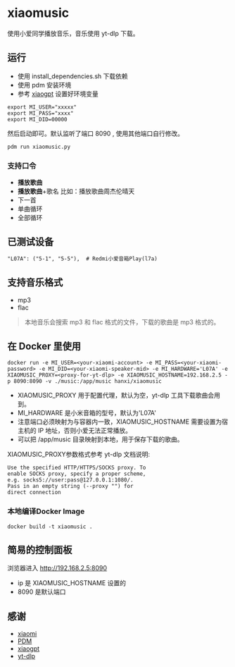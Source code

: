 # xiaomusic

使用小爱同学播放音乐，音乐使用 yt-dlp 下载。

## 运行

- 使用 install_dependencies.sh 下载依赖
- 使用 pdm 安装环境
- 参考 [xiaogpt](https://github.com/yihong0618/xiaogpt) 设置好环境变量

```shell
export MI_USER="xxxxx"
export MI_PASS="xxxx"
export MI_DID=00000
```

然后启动即可。默认监听了端口 8090 , 使用其他端口自行修改。

```shell
pdm run xiaomusic.py
````

### 支持口令

- **播放歌曲**
- **播放歌曲**+歌名 比如：播放歌曲周杰伦晴天
- 下一首
- 单曲循环
- 全部循环

## 已测试设备

```txt
"L07A": ("5-1", "5-5"),  # Redmi小爱音箱Play(l7a)
````
## 支持音乐格式

- mp3
- flac

> 本地音乐会搜索 mp3 和 flac 格式的文件，下载的歌曲是 mp3 格式的。

## 在 Docker 里使用

```shell
docker run -e MI_USER=<your-xiaomi-account> -e MI_PASS=<your-xiaomi-password> -e MI_DID=<your-xiaomi-speaker-mid> -e MI_HARDWARE='L07A' -e XIAOMUSIC_PROXY=<proxy-for-yt-dlp> -e XIAOMUSIC_HOSTNAME=192.168.2.5 -p 8090:8090 -v ./music:/app/music hanxi/xiaomusic
```

- XIAOMUSIC_PROXY 用于配置代理，默认为空，yt-dlp 工具下载歌曲会用到。
- MI_HARDWARE 是小米音箱的型号，默认为'L07A'
- 注意端口必须映射为与容器内一致，XIAOMUSIC_HOSTNAME 需要设置为宿主机的 IP 地址，否则小爱无法正常播放。
- 可以把 /app/music 目录映射到本地，用于保存下载的歌曲。

XIAOMUSIC_PROXY参数格式参考 yt-dlp 文档说明:
```
Use the specified HTTP/HTTPS/SOCKS proxy. To
enable SOCKS proxy, specify a proper scheme,
e.g. socks5://user:pass@127.0.0.1:1080/.
Pass in an empty string (--proxy "") for
direct connection
```

### 本地编译Docker Image

```shell
docker build -t xiaomusic .
```

## 简易的控制面板

浏览器进入 <http://192.168.2.5:8090>

- ip 是 XIAOMUSIC_HOSTNAME 设置的
- 8090 是默认端口

## 感谢

- [xiaomi](https://www.mi.com/)
- [PDM](https://pdm.fming.dev/latest/)
- [xiaogpt](https://github.com/yihong0618/xiaogpt)
- [yt-dlp](https://github.com/yt-dlp/yt-dlp)

